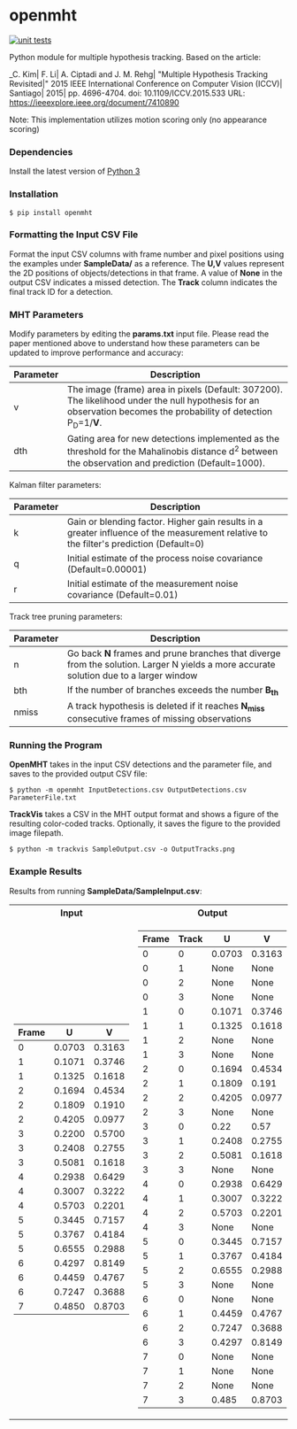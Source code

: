 # openmht
[![unit tests](https://github.com/jonperdomo/openmht/actions/workflows/unit-tests.yml/badge.svg)](https://github.com/jonperdomo/openmht/actions/workflows/unit-tests.yml)

Python module for multiple hypothesis tracking. Based on the article:

_C. Kim| F. Li| A. Ciptadi and J. M. Rehg| "Multiple Hypothesis Tracking Revisited|" 2015 IEEE International Conference on Computer Vision (ICCV)| Santiago| 2015| pp. 4696-4704.
doi: 10.1109/ICCV.2015.533
URL: https://ieeexplore.ieee.org/document/7410890

Note: This implementation utilizes motion scoring only (no appearance scoring)

### Dependencies
 Install the latest version of [Python 3](https://www.python.org/downloads/)
 
### Installation

```$ pip install openmht```

### Formatting the Input CSV File
Format the input CSV columns with frame number and pixel positions using the examples under **SampleData/** as a reference.
The **U,V** values represent the 2D positions of objects/detections in that frame. A value of **None** in the output CSV indicates a missed detection. The **Track** column indicates the final track ID for a detection.

### MHT Parameters
Modify parameters by editing the **params.txt** input file. Please read the paper mentioned above to understand how these parameters can be updated to improve performance and accuracy:

| Parameter | Description                                                                                                                                                     |
|-----------|-----------------------------------------------------------------------------------------------------------------------------------------------------------------|
| v         | The image (frame) area in pixels (Default: 307200). The likelihood under the null hypothesis for an observation becomes the probability of detection P<sub>D</sub>=1/**V**.  |
| dth       | Gating area for new detections implemented as the threshold for the Mahalinobis distance d<sup>2</sup> between the observation and prediction (Default=1000).   |

Kalman filter parameters:

| Parameter | Description                                                                                                                            |
|-----------|----------------------------------------------------------------------------------------------------------------------------------------|
| k         | Gain or blending factor. Higher gain results in a greater influence of the measurement relative to the filter's prediction (Default=0) |
| q         | Initial estimate of the process noise covariance (Default=0.00001)                                                                     |
| r         | Initial estimate of the measurement noise covariance (Default=0.01)                                                                    |

Track tree pruning parameters:

| Parameter | Description                                                                                                                                                                       |
|-----------|-----------------------------------------------------------------------------------------------------------------------------------------------------------------------------------|
| n         | Go back **N** frames and prune branches that diverge from the solution. Larger N yields a more accurate solution due to a larger window| but will take a longer time (Default=1). |
| bth       | If the number of branches exceeds the number **B<sub>th</sub>**| then prune the track tree to only retain the top **B<sub>th</sub>** branches.                                                          |
| nmiss     | A track hypothesis is deleted if it reaches **N<sub>miss</sub>** consecutive frames of missing observations| which are due to occlusion or a false negative.                                 |

### Running the Program
**OpenMHT** takes in the input CSV detections and the parameter file, and saves to the provided output CSV file:

```$ python -m openmht InputDetections.csv OutputDetections.csv ParameterFile.txt```

**TrackVis** takes a CSV in the MHT output format and shows a figure of the resulting color-coded tracks. Optionally, it saves the figure to the provided image filepath.

```$ python -m trackvis SampleOutput.csv -o OutputTracks.png```

### Example Results

Results from running **SampleData/SampleInput.csv**:

<table>
<tr><th>Input</th><th>Output</th></tr>
<tr><td>

| Frame | U | V |
|--|--|--|
0|0.0703|0.3163
1|0.1071|0.3746
1|0.1325|0.1618
2|0.1694|0.4534
2|0.1809|0.1910
2|0.4205|0.0977
3|0.2200|0.5700
3|0.2408|0.2755
3|0.5081|0.1618
4|0.2938|0.6429
4|0.3007|0.3222
4|0.5703|0.2201
5|0.3445|0.7157
5|0.3767|0.4184
5|0.6555|0.2988
6|0.4297|0.8149
6|0.4459|0.4767
6|0.7247|0.3688
7|0.4850|0.8703

</td><td>

|Frame|Track|U|V| 
|--|--|--|--|
0|0|0.0703|0.3163
0|1|None|None
0|2|None|None
0|3|None|None
1|0|0.1071|0.3746
1|1|0.1325|0.1618
1|2|None|None
1|3|None|None
2|0|0.1694|0.4534
2|1|0.1809|0.191
2|2|0.4205|0.0977
2|3|None|None
3|0|0.22|0.57
3|1|0.2408|0.2755
3|2|0.5081|0.1618
3|3|None|None
4|0|0.2938|0.6429
4|1|0.3007|0.3222
4|2|0.5703|0.2201
4|3|None|None
5|0|0.3445|0.7157
5|1|0.3767|0.4184
5|2|0.6555|0.2988
5|3|None|None
6|0|None|None
6|1|0.4459|0.4767
6|2|0.7247|0.3688
6|3|0.4297|0.8149
7|0|None|None
7|1|None|None
7|2|None|None
7|3|0.485|0.8703

</td></tr> </table>
